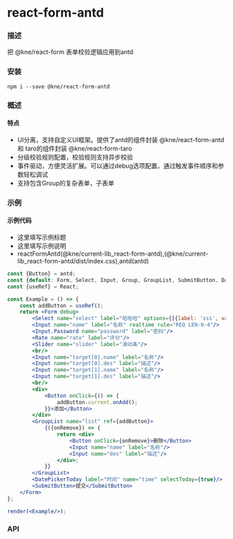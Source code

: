 
# react-form-antd


### 描述

把 @kne/react-form 表单校验逻辑应用到antd


### 安装

```shell
npm i --save @kne/react-form-antd
```


### 概述

#### 特点

* UI分离，支持自定义UI框架。提供了antd的组件封装 @kne/react-form-antd 和 taro的组件封装 @kne/react-form-taro
* 分级校验规则配置，校验规则支持异步校验
* 事件驱动，方便灵活扩展。可以通过debug选项配置，通过触发事件顺序和参数轻松调试
* 支持包含Group的复杂表单，子表单


### 示例

#### 示例代码

- 这里填写示例标题
- 这里填写示例说明
- reactFormAntd(@kne/current-lib_react-form-antd),(@kne/current-lib_react-form-antd/dist/index.css),antd(antd)

```jsx
const {Button} = antd;
const {default: Form, Select, Input, Group, GroupList, SubmitButton, DatePickerToday, Rate, Slider} = reactFormAntd;
const {useRef} = React;

const Example = () => {
    const addButton = useRef();
    return <Form debug>
        <Select name="select" label="哈哈哈" options={[{label: 'sss', value: 1}]}/>
        <Input name="name" label="名称" realtime rule="REQ LEN-0-4"/>
        <Input.Password name="password" label="密码"/>
        <Rate name="rate" label="评分"/>
        <Slider name="slider" label="滑动条"/>
        <br/>
        <Input name="target[0].name" label="名称"/>
        <Input name="target[0].des" label="描述"/>
        <Input name="target[1].name" label="名称"/>
        <Input name="target[1].des" label="描述"/>
        <br/>
        <div>
            <Button onClick={() => {
                addButton.current.onAdd();
            }}>添加</Button>
        </div>
        <GroupList name="list" ref={addButton}>
            {({onRemove}) => {
                return <div>
                    <Button onClick={onRemove}>删除</Button>
                    <Input name="name" label="名称"/>
                    <Input name="des" label="描述"/>
                </div>;
            }}
        </GroupList>
        <DatePickerToday label="时间" name="time" selectToday={true}/>
        <SubmitButton>提交</SubmitButton>
    </Form>
};

render(<Example/>);

```


### API



